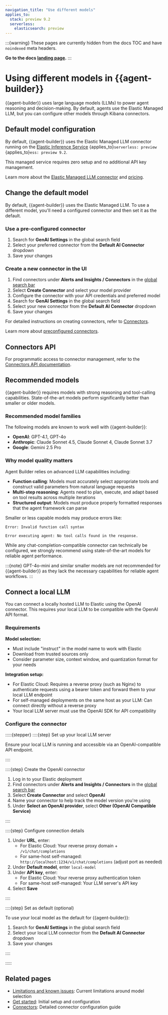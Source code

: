 ```yaml
---
navigation_title: "Use different models"
applies_to:
  stack: preview 9.2
  serverless:
    elasticsearch: preview
---
```


:::{warning}
These pages are currently hidden from the docs TOC and have `noindexed` meta headers.

**Go to the docs [landing page](/solutions/search/elastic-agent-builder.md).**
:::

# Using different models in {{agent-builder}}

{{agent-builder}} uses large language models (LLMs) to power agent reasoning and decision-making. By default, agents use the Elastic Managed LLM, but you can configure other models through Kibana connectors.

## Default model configuration

By default, {{agent-builder}} uses the Elastic Managed LLM connector running on the [Elastic Inference Service](/explore-analyze/elastic-inference/eis.md) {applies_to}`serverless: preview` {applies_to}`ess: preview 9.2`. 

This managed service requires zero setup and no additional API key management.

Learn more about the [Elastic Managed LLM connector](kibana://reference/connectors-kibana/elastic-managed-llm) and [pricing](https://www.elastic.co/pricing).

## Change the default model

By default, {{agent-builder}} uses the Elastic Managed LLM. To use a different model, you'll need a configured connector and then set it as the default.

### Use a pre-configured connector

1. Search for **GenAI Settings** in the global search field
2. Select your preferred connector from the **Default AI Connector** dropdown
3. Save your changes

### Create a new connector in the UI

1. Find connectors under **Alerts and Insights / Connectors** in the [global search bar](/explore-analyze/find-and-organize/find-apps-and-objects.md)
2. Select **Create Connector** and select your model provider
3. Configure the connector with your API credentials and preferred model
4. Search for **GenAI Settings** in the global search field
5. Select your new connector from the **Default AI Connector** dropdown
6. Save your changes

For detailed instructions on creating connectors, refer to [Connectors](https://www.elastic.co/docs/deploy-manage/manage-connectors).

Learn more about [preconfigured connectors](https://www.elastic.co/docs/reference/kibana/connectors-kibana/pre-configured-connectors).

## Connectors API

For programmatic access to connector management, refer to the [Connectors API documentation]({{kib-serverless-apis}}group/endpoint-connectors).

## Recommended models

{{agent-builder}} requires models with strong reasoning and tool-calling capabilities. State-of-the-art models perform significantly better than smaller or older models.

### Recommended model families

The following models are known to work well with {{agent-builder}}:

- **OpenAI**: GPT-4.1, GPT-4o
- **Anthropic**: Claude Sonnet 4.5, Claude Sonnet 4, Claude Sonnet 3.7
- **Google**: Gemini 2.5 Pro

### Why model quality matters

Agent Builder relies on advanced LLM capabilities including:

- **Function calling**: Models must accurately select appropriate tools and construct valid parameters from natural language requests
- **Multi-step reasoning**: Agents need to plan, execute, and adapt based on tool results across multiple iterations
- **Structured output**: Models must produce properly formatted responses that the agent framework can parse

Smaller or less capable models may produce errors like:

```console-response
Error: Invalid function call syntax
```

```console-response
Error executing agent: No tool calls found in the response.
```

While any chat-completion-compatible connector can technically be configured, we strongly recommend using state-of-the-art models for reliable agent performance.

:::{note}
GPT-4o-mini and similar smaller models are not recommended for {{agent-builder}} as they lack the necessary capabilities for reliable agent workflows.
:::

## Connect a local LLM

You can connect a locally hosted LLM to Elastic using the OpenAI connector. This requires your local LLM to be compatible with the OpenAI API format.

### Requirements

**Model selection:**
- Must include "instruct" in the model name to work with Elastic
- Download from trusted sources only
- Consider parameter size, context window, and quantization format for your needs

**Integration setup:**
- For Elastic Cloud: Requires a reverse proxy (such as Nginx) to authenticate requests using a bearer token and forward them to your local LLM endpoint
- For self-managed deployments on the same host as your LLM: Can connect directly without a reverse proxy
- Your local LLM server must use the OpenAI SDK for API compatibility

### Configure the connector

:::::{stepper}
::::{step} Set up your local LLM server

Ensure your local LLM is running and accessible via an OpenAI-compatible API endpoint.

::::

::::{step} Create the OpenAI connector

1. Log in to your Elastic deployment
2. Find connectors under **Alerts and Insights / Connectors** in the [global search bar](/explore-analyze/find-and-organize/find-apps-and-objects.md)
3. Select **Create Connector** and select **OpenAI**
4. Name your connector to help track the model version you're using
5. Under **Select an OpenAI provider**, select **Other (OpenAI Compatible Service)**

::::

::::{step} Configure connection details

1. Under **URL**, enter:
   - For Elastic Cloud: Your reverse proxy domain + `/v1/chat/completions`
   - For same-host self-managed: `http://localhost:1234/v1/chat/completions` (adjust port as needed)
2. Under **Default model**, enter `local-model`
3. Under **API key**, enter:
   - For Elastic Cloud: Your reverse proxy authentication token
   - For same-host self-managed: Your LLM server's API key
4. Select **Save**

::::

::::{step} Set as default (optional)

To use your local model as the default for {{agent-builder}}:

1. Search for **GenAI Settings** in the global search field
2. Select your local LLM connector from the **Default AI Connector** dropdown
3. Save your changes

::::

:::::

## Related pages

- [Limitations and known issues](limitations-known-issues.md): Current limitations around model selection
- [Get started](get-started.md): Initial setup and configuration
- [Connectors](/deploy-manage/manage-connectors): Detailed connector configuration guide